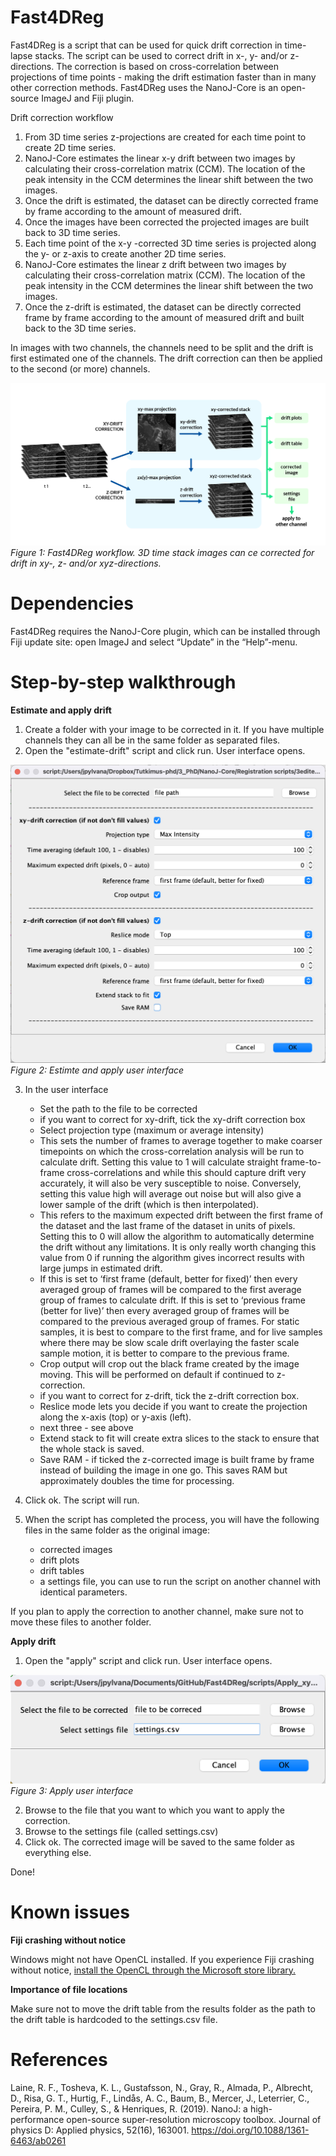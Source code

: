 # Fast4DReg

Fast4DReg is a script that can be used for quick drift correction in time-lapse stacks. The script can be used to correct drift in x-, y- and/or z-directions. The correction is based on cross-correlation between projections of time points - making the drift estimation faster than in many other correction methods. Fast4DReg uses the NanoJ-Core is an open-source ImageJ and Fiji plugin.

Drift correction workflow
1. From 3D time series z-projections are created for each time point to create 2D time series. 
2. NanoJ-Core estimates the linear x-y drift between two images by calculating their cross-correlation matrix (CCM). The location of the peak intensity in the CCM determines the linear shift between the two images. 
3. Once the drift is estimated, the dataset can be directly corrected frame by frame according to the amount of measured drift. 
4. Once the images have been corrected the projected images are built back to 3D time series.
5. Each time point of the x-y -corrected 3D time series is projected along the y- or z-axis to create another 2D time series. 
6. NanoJ-Core estimates the linear z drift between two images by calculating their cross-correlation matrix (CCM). The location of the peak intensity in the CCM determines the linear shift between the two images. 
7. Once the z-drift is estimated, the dataset can be directly corrected frame by frame according to the amount of measured drift and built back to the 3D time series.

In images with two channels, the channels need to be split and the drift is first estimated one of the channels. The drift correction can then be applied to the second (or more) channels.

![image](images/methodDescription.png)
*Figure 1: Fast4DReg workflow. 3D time stack images can ce corrected for drift in xy-, z- and/or xyz-directions.*

# Dependencies

Fast4DReg requires the NanoJ-Core plugin, which can be installed through Fiji update site: open ImageJ and select “Update” in the “Help”-menu.


# Step-by-step walkthrough

**Estimate and apply drift**
1. Create a folder with your image to be corrected in it. If you have multiple channels they can all be in the same folder as separated files.
2. Open the "estimate-drift" script and click run. User interface opens.

![image](images/Fast4DregUI.png)
*Figure 2: Estimte and apply user interface*

3. In the user interface
     - Set the path to the file to be corrected
     - if you want to correct for xy-drift, tick the xy-drift correction box
     - Select projection type (maximum or average intensity) 
     - This sets the number of frames to average together to make coarser timepoints on which the
cross-correlation analysis will be run to calculate drift. Setting this value to 1 will calculate
straight frame-to-frame cross-correlations and while this should capture drift very accurately, it
will also be very susceptible to noise. Conversely, setting this value high will average out noise
but will also give a lower sample of the drift (which is then interpolated).
     - This refers to the maximum expected drift between the first frame of the dataset and the last
frame of the dataset in units of pixels. Setting this to 0 will allow the algorithm to automatically
determine the drift without any limitations. It is only really worth changing this value from 0 if
running the algorithm gives incorrect results with large jumps in estimated drift.
    - If this is set to ‘first frame (default, better for fixed)’ then every averaged group of frames will be
compared to the first average group of frames to calculate drift. If this is set to ‘previous frame
(better for live)’ then every averaged group of frames will be compared to the previous averaged
group of frames. For static samples, it is best to
compare to the first frame, and for live samples where there may be slow scale drift overlaying
the faster scale sample motion, it is better to compare to the previous frame.
    - Crop output will crop out the black frame created by the image moving. This will be performed on default if continued to z-correction.
    - if you want to correct for z-drift, tick the z-drift correction box.
    - Reslice mode lets you decide if you want to create the projection along the x-axis (top) or y-axis (left).
    - next three - see above
    - Extend stack to fit will create extra slices to the stack to ensure that the whole stack is saved.
    - Save RAM - if ticked the z-corrected image is built frame by frame instead of building the image in one go. This saves RAM but approximately doubles the time for processing.
  
  1. Click ok. The script will run.
  2. When the script has completed the process, you will have the following files in the same folder as the original image:
       - corrected images
       - drift plots
       - drift tables
       - a settings file, you can use to run the script on another channel with identical parameters. 
   
   If you plan to apply the correction to another channel, make sure not to move these files to another folder.
  
**Apply drift**

1. Open the "apply" script and click run. User interface opens.  

![image](images/applyUI.png)
*Figure 3: Apply user interface*


2. Browse to the file that you want to which you want to apply the correction.
3. Browse to the settings file (called settings.csv)
4. Click ok. The corrected image will be saved to the same folder as everything else.

Done!



# Known issues

**Fiji crashing without notice**

Windows might not have OpenCL installed. If you experience Fiji crashing without notice, [install the OpenCL through the Microsoft store library.](https://www.microsoft.com/en-us/p/opencl-and-opengl-compatibility-pack/9nqpsl29bfff?activetab=pivot:overviewtab)

**Importance of file locations**

Make sure not to move the drift table from the results folder as the path to the drift table is hardcoded to the settings.csv file. 




# References

Laine, R. F., Tosheva, K. L., Gustafsson, N., Gray, R., Almada, P., Albrecht, D., Risa, G. T., Hurtig, F., Lindås, A. C., Baum, B., Mercer, J., Leterrier, C., Pereira, P. M., Culley, S., & Henriques, R. (2019). NanoJ: a high-performance open-source super-resolution microscopy toolbox. Journal of physics D: Applied physics, 52(16), 163001. https://doi.org/10.1088/1361-6463/ab0261


